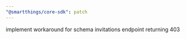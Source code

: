 ```yaml
---
"@smartthings/core-sdk": patch
---
```


implement workaround for schema invitations endpoint returning 403
